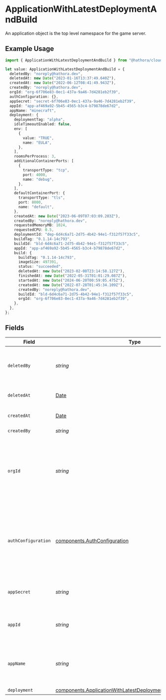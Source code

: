 # ApplicationWithLatestDeploymentAndBuild

An application object is the top level namespace for the game server.

## Example Usage

```typescript
import { ApplicationWithLatestDeploymentAndBuild } from "@hathora/cloud-sdk-typescript/models/components";

let value: ApplicationWithLatestDeploymentAndBuild = {
  deletedBy: "noreply@hathora.dev",
  deletedAt: new Date("2023-01-16T13:37:49.640Z"),
  createdAt: new Date("2022-06-12T08:41:49.943Z"),
  createdBy: "noreply@hathora.dev",
  orgId: "org-6f706e83-0ec1-437a-9a46-7d4281eb2f39",
  authConfiguration: {},
  appSecret: "secret-6f706e83-0ec1-437a-9a46-7d4281eb2f39",
  appId: "app-af469a92-5b45-4565-b3c4-b79878de67d2",
  appName: "minecraft",
  deployment: {
    deploymentTag: "alpha",
    idleTimeoutEnabled: false,
    env: [
      {
        value: "TRUE",
        name: "EULA",
      },
    ],
    roomsPerProcess: 3,
    additionalContainerPorts: [
      {
        transportType: "tcp",
        port: 4000,
        name: "debug",
      },
    ],
    defaultContainerPort: {
      transportType: "tls",
      port: 8000,
      name: "default",
    },
    createdAt: new Date("2023-06-09T07:03:09.203Z"),
    createdBy: "noreply@hathora.dev",
    requestedMemoryMB: 1024,
    requestedCPU: 0.5,
    deploymentId: "dep-6d4c6a71-2d75-4b42-94e1-f312f57f33c5",
    buildTag: "0.1.14-14c793",
    buildId: "bld-6d4c6a71-2d75-4b42-94e1-f312f57f33c5",
    appId: "app-af469a92-5b45-4565-b3c4-b79878de67d2",
    build: {
      buildTag: "0.1.14-14c793",
      imageSize: 497391,
      status: "succeeded",
      deletedAt: new Date("2023-02-08T23:14:58.127Z"),
      finishedAt: new Date("2022-05-31T01:01:29.087Z"),
      startedAt: new Date("2024-06-20T00:59:05.475Z"),
      createdAt: new Date("2022-07-28T01:45:34.109Z"),
      createdBy: "noreply@hathora.dev",
      buildId: "bld-6d4c6a71-2d75-4b42-94e1-f312f57f33c5",
      orgId: "org-6f706e83-0ec1-437a-9a46-7d4281eb2f39",
    },
  },
};
```

## Fields

| Field                                                                                                                                                                                                                                                                                     | Type                                                                                                                                                                                                                                                                                      | Required                                                                                                                                                                                                                                                                                  | Description                                                                                                                                                                                                                                                                               | Example                                                                                                                                                                                                                                                                                   |
| ----------------------------------------------------------------------------------------------------------------------------------------------------------------------------------------------------------------------------------------------------------------------------------------- | ----------------------------------------------------------------------------------------------------------------------------------------------------------------------------------------------------------------------------------------------------------------------------------------- | ----------------------------------------------------------------------------------------------------------------------------------------------------------------------------------------------------------------------------------------------------------------------------------------- | ----------------------------------------------------------------------------------------------------------------------------------------------------------------------------------------------------------------------------------------------------------------------------------------- | ----------------------------------------------------------------------------------------------------------------------------------------------------------------------------------------------------------------------------------------------------------------------------------------- |
| `deletedBy`                                                                                                                                                                                                                                                                               | *string*                                                                                                                                                                                                                                                                                  | :heavy_check_mark:                                                                                                                                                                                                                                                                        | The email address or token id for the user that deleted the application.                                                                                                                                                                                                                  | noreply@hathora.dev                                                                                                                                                                                                                                                                       |
| `deletedAt`                                                                                                                                                                                                                                                                               | [Date](https://developer.mozilla.org/en-US/docs/Web/JavaScript/Reference/Global_Objects/Date)                                                                                                                                                                                             | :heavy_check_mark:                                                                                                                                                                                                                                                                        | When the application was deleted.                                                                                                                                                                                                                                                         |                                                                                                                                                                                                                                                                                           |
| `createdAt`                                                                                                                                                                                                                                                                               | [Date](https://developer.mozilla.org/en-US/docs/Web/JavaScript/Reference/Global_Objects/Date)                                                                                                                                                                                             | :heavy_check_mark:                                                                                                                                                                                                                                                                        | When the application was created.                                                                                                                                                                                                                                                         |                                                                                                                                                                                                                                                                                           |
| `createdBy`                                                                                                                                                                                                                                                                               | *string*                                                                                                                                                                                                                                                                                  | :heavy_check_mark:                                                                                                                                                                                                                                                                        | N/A                                                                                                                                                                                                                                                                                       | noreply@hathora.dev                                                                                                                                                                                                                                                                       |
| `orgId`                                                                                                                                                                                                                                                                                   | *string*                                                                                                                                                                                                                                                                                  | :heavy_check_mark:                                                                                                                                                                                                                                                                        | System generated unique identifier for an organization. Not guaranteed to have a specific format.                                                                                                                                                                                         | org-6f706e83-0ec1-437a-9a46-7d4281eb2f39                                                                                                                                                                                                                                                  |
| `authConfiguration`                                                                                                                                                                                                                                                                       | [components.AuthConfiguration](../../models/components/authconfiguration.md)                                                                                                                                                                                                              | :heavy_check_mark:                                                                                                                                                                                                                                                                        | Configure [player authentication](https://hathora.dev/docs/lobbies-and-matchmaking/auth-service) for your application. Use Hathora's built-in auth providers or use your own [custom authentication](https://hathora.dev/docs/lobbies-and-matchmaking/auth-service#custom-auth-provider). |                                                                                                                                                                                                                                                                                           |
| `appSecret`                                                                                                                                                                                                                                                                               | *string*                                                                                                                                                                                                                                                                                  | :heavy_check_mark:                                                                                                                                                                                                                                                                        | Secret that is used for identity and access management.                                                                                                                                                                                                                                   | secret-6f706e83-0ec1-437a-9a46-7d4281eb2f39                                                                                                                                                                                                                                               |
| `appId`                                                                                                                                                                                                                                                                                   | *string*                                                                                                                                                                                                                                                                                  | :heavy_check_mark:                                                                                                                                                                                                                                                                        | System generated unique identifier for an application.                                                                                                                                                                                                                                    | app-af469a92-5b45-4565-b3c4-b79878de67d2                                                                                                                                                                                                                                                  |
| `appName`                                                                                                                                                                                                                                                                                 | *string*                                                                                                                                                                                                                                                                                  | :heavy_check_mark:                                                                                                                                                                                                                                                                        | Readable name for an application. Must be unique within an organization.                                                                                                                                                                                                                  | minecraft                                                                                                                                                                                                                                                                                 |
| `deployment`                                                                                                                                                                                                                                                                              | [components.ApplicationWithLatestDeploymentAndBuildDeployment](../../models/components/applicationwithlatestdeploymentandbuilddeployment.md)                                                                                                                                              | :heavy_minus_sign:                                                                                                                                                                                                                                                                        | N/A                                                                                                                                                                                                                                                                                       |                                                                                                                                                                                                                                                                                           |